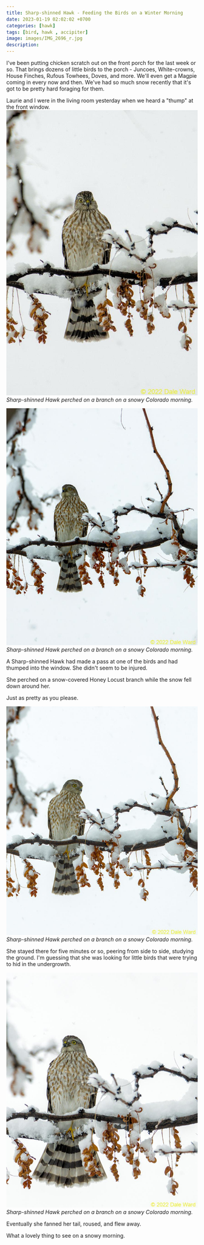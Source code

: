 ```yaml
---
title: Sharp-shinned Hawk - Feeding the Birds on a Winter Morning
date: 2023-01-19 02:02:02 +0700
categories: [hawk]
tags: [bird, hawk , accipiter]
image: images/IMG_2696_r.jpg
description: 
---
```


I've been putting chicken scratch out on the front porch for the last week or so. That brings dozens of little birds to the porch - Juncoes, White-crowns, House Finches, Rufous Towhees, Doves, and more. We'll even get a Magpie coming in every now and then. We've had so much snow recently that it's got to be pretty hard foraging for them.

Laurie and I were in the living room yesterday when we heard a "thump" at the front window.
![picture](images/IMG_2696_r.jpg)
*Sharp-shinned Hawk perched on a branch on a snowy Colorado morning.*


![picture](images/IMG_2690_r.jpg)
*Sharp-shinned Hawk perched on a branch on a snowy Colorado morning.*

A Sharp-shinned Hawk had made a pass at one of the birds and had thumped into the window. She didn't seem to be injured.

She perched on a snow-covered Honey Locust branch while the snow fell down around her.

Just as pretty as you please.

![picture](images/IMG_2693_r.jpg)
*Sharp-shinned Hawk perched on a branch on a snowy Colorado morning.*

She stayed there for five minutes or so, peering from side to side, studying the ground. I'm guessing that she was looking for little birds that were trying to hid in the undergrowth.

![picture](images/IMG_2694_r.jpg)
*Sharp-shinned Hawk perched on a branch on a snowy Colorado morning.*

Eventually she fanned her tail, roused, and flew away.

What a lovely thing to see on a snowy morning.
